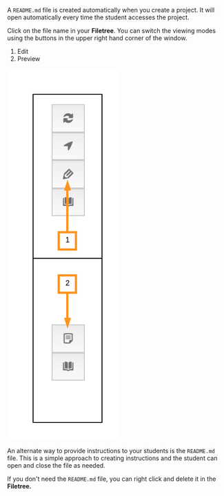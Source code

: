 A `README.md` file is created automatically when you create a project. It will open automatically every time the student accesses the project.

Click on the file name in your **Filetree**. You can switch the viewing modes using the buttons in the upper right hand corner of the window. 

1. Edit 
2. Preview 

![.guides/img/readMeModes](.guides/img/readMeModes.png)

An alternate way to provide instructions to your students is the `README.md` file. This is a simple approach to creating instructions and the student can open and close the file as needed. 

If you don't need the `README.md` file, you can right click and delete it in the **Filetree.**